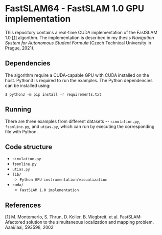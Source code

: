 # FastSLAM64 - FastSLAM 1.0 GPU implementation
This repository contains a real-time CUDA implementation of the FastSLAM 1.0 [[1]](#1) algorithm. The implementation is described in my thesis *_Navigation System for Autonomous Student Formula_* (Czech Technical University in Prague, 2021).


## Dependencies
The algorithm require a CUDA-capable GPU with CUDA installed on the host. Python3 is required to run the examples. The Python dependencies can be installed using:

```
$ python3 -m pip install -r requirements.txt
```
## Running
There are three examples from different datasets -- `simulation.py`, `fsonline.py`, and `utias.py`, which can run by executing the corresponding file with Python.

## Code structure



- `simulation.py`
- `fsonline.py`
- `utias.py`
- `lib/`
    - `Python GPU instrumentation/visualization`
- `cuda/`
    - `FastSLAM 1.0 implementation`

## References
<a id="1">[1]</a>
M. Montemerlo, S. Thrun, D. Koller, B. Wegbreit, et al.
FastSLAM: Afactored solution to the simultaneous localization and mapping problem.
Aaai/iaai, 593598, 2002

